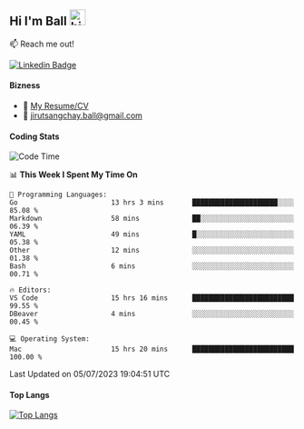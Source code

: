 ## Hi I'm Ball <img src="https://user-images.githubusercontent.com/1303154/88677602-1635ba80-d120-11ea-84d8-d263ba5fc3c0.gif" width="28px" height="28px" alt="hi">
 
:mailbox: Reach me out!

[![Linkedin Badge](https://img.shields.io/badge/-Jirut-0e76a8?style=flat&labelColor=0e76a8&logo=linkedin&logoColor=white)](https://www.linkedin.com/in/jirut-sangchay-338370251/)

<!-- TODO: Add last video link -->
#### Bizness
- :paperclip: [My Resume/CV](https://github.com/Jirut01/Jirut01/blob/main/file/jirut_resume.pdf)
- :email: jirutsangchay.ball@gmail.com

#### Coding Stats

<!--START_SECTION:waka-->
![Code Time](http://img.shields.io/badge/Code%20Time-15%20hrs%2020%20mins-blue)

📊 **This Week I Spent My Time On** 

```text
💬 Programming Languages: 
Go                       13 hrs 3 mins       █████████████████████░░░░   85.08 % 
Markdown                 58 mins             ██░░░░░░░░░░░░░░░░░░░░░░░   06.39 % 
YAML                     49 mins             █░░░░░░░░░░░░░░░░░░░░░░░░   05.38 % 
Other                    12 mins             ░░░░░░░░░░░░░░░░░░░░░░░░░   01.38 % 
Bash                     6 mins              ░░░░░░░░░░░░░░░░░░░░░░░░░   00.71 % 

🔥 Editors: 
VS Code                  15 hrs 16 mins      █████████████████████████   99.55 % 
DBeaver                  4 mins              ░░░░░░░░░░░░░░░░░░░░░░░░░   00.45 % 

💻 Operating System: 
Mac                      15 hrs 20 mins      █████████████████████████   100.00 % 
```


 Last Updated on 05/07/2023 19:04:51 UTC
<!--END_SECTION:waka-->

#### Top Langs
[![Top Langs](https://github-readme-stats.vercel.app/api/top-langs/?username=Jirut01&layout=pie)](https://github.com/Jirut01/github-readme-stats)
